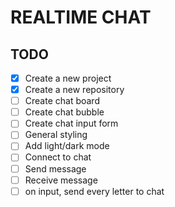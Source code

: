 # REALTIME CHAT

## TODO
- [x] Create a new project
- [x] Create a new repository
- [ ] Create chat board
- [ ] Create chat bubble
- [ ] Create chat input form
- [ ] General styling
- [ ] Add light/dark mode
- [ ] Connect to chat
- [ ] Send message
- [ ] Receive message
- [ ] on input, send every letter to chat